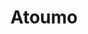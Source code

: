 ---
category: particulier
title: Atoumo
price: 70
accroche: apaise et aide à lâcher prise
description: massage sur table | 60mn | 1 pers
bienfait_1: Relaxe ou dynamise
bienfait_2: Aide au développement personnel
bienfait_3: Aide au lâcher prise
popular: true
icon: ph:phone-call
ctaText: Je prends rendez-vous
---